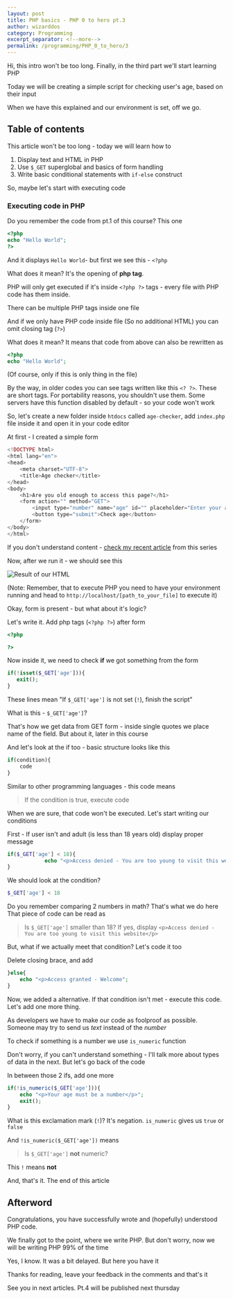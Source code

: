 ```yaml
---
layout: post
title: PHP basics - PHP 0 to hero pt.3
author: wizarddos
category: Programming
excerpt_separator: <!--more-->
permalink: /programming/PHP_0_to_hero/3
---
```



Hi, this intro won't be too long. Finally, in the third part we'll start learning PHP

Today we will be creating a simple script for checking user's age, based on their input
<!--more-->

When we have this explained and our environment is set, off we go.

## Table of contents

This article won't be too long - today we will learn how to

1. Display text and HTML in PHP
2. Use `$_GET` superglobal and basics of form handling
3. Write basic conditional statements with `if-else` construct 

So, maybe let's start with executing code

### Executing code in PHP

Do you remember the code from pt.1 of this course? This one

```php
<?php
echo "Hello World";
?>
```

And it displays `Hello World`- but first we see this - `<?php` 

What does it mean? It's the opening of **php tag**. 

PHP will only get executed if it's inside `<?php ?>` tags - every file with PHP code has them inside.

There can be multiple PHP tags inside one file

And if we only have PHP code inside file (So no additional HTML) you can omit closing tag (`?>`)

What does it mean? It means that code from above can also be rewritten as 
```php
<?php
echo "Hello World";
```

(Of course, only if this is only thing in the file)

By the way, in older codes you can see tags written like this `<? ?>`. These are short tags. For portability reasons, you shouldn't use them. Some servers have this function disabled by default - so your code won't work

So, let's create a new folder inside `htdocs` called `age-checker`,
add `index.php` file inside it and open it in your code editor

At first - I created a simple form 
```php
<!DOCTYPE html>
<html lang="en">
<head>
    <meta charset="UTF-8">
    <title>Age checker</title>
</head>
<body>
    <h1>Are you old enough to access this page?</h1>
    <form action="" method="GET">
        <input type="number" name="age" id="" placeholder="Enter your age">
        <button type="submit">Check age</button>
    </form>
</body>
</html>
```

If you don't understand content - [check my recent article](https://dev.to/wizarddos/php-0-to-hero-pt-2-basics-of-html-and-css-3eoi) from this series

Now, after we run it - we should see this 

![Result of our HTML](https://dev-to-uploads.s3.amazonaws.com/uploads/articles/5c0ftrrd7a5re5svw5me.png)

(Note: Remember, that to execute PHP you need to have your environment running and head to `http://localhost/[path_to_your_file]` to execute it)

Okay, form is present - but what about it's logic?

Let's write it. Add php tags (`<?php ?>`) after form 
```php
<?php

?>
```

Now inside it, we need to check **if** we got something from the form

```php
if(!isset($_GET['age'])){
   exit();
}
```

These lines mean "If `$_GET['age']` is not set (`!`), finish the script"

What is this - `$_GET['age']`?

That's how we get data from GET form - inside single quotes we place name of the field. But about it, later in this course

And let's look at the if too - basic structure looks like this

```php
if(condition){
    code
}
```

Similar to other programming languages - this code means
> If the condition is true, execute code

When we are sure, that code won't be executed. Let's start writing our conditions

First - If user isn't and adult (is less than 18 years old) display proper message
```php
if($_GET['age'] < 18){
            echo "<p>Access denied - You are too young to visit this website</p>";
}
```

We should look at the condition?
```php
$_GET['age'] < 18
```
Do you remember comparing 2 numbers in math? That's what we do here
That piece of code can be read as
> Is `$_GET['age']` smaller than 18? If yes, display `<p>Access denied - You are too young to visit this website</p>`

But, what if we actually meet that condition? Let's code it too

Delete closing brace, and add
```php
}else{
    echo "<p>Access granted - Welcome";
}
```

Now, we added a alternative. If that condition isn't met - execute this code. Let's add one more thing. 

As developers we have to make our code as foolproof as possible. Someone may try to send us *text* instead of the *number*

To check if something is a number we use `is_numeric` function

Don't worry, if you can't understand something - I'll talk more about types of data in the next. But let's go back of the code

In between those 2 ifs, add one more

```php
if(!is_numeric($_GET['age'])){
    echo "<p>Your age must be a number</p>";
    exit();
}
``` 

What is this exclamation mark (`!`)? It's negation. 
`is_numeric` gives us `true` or `false` 

And `!is_numeric($_GET['age'])` means
> Is `$_GET['age']` **not** numeric?

This `!` means **not**

And, that's it. The end of this article

## Afterword

Congratulations, you have successfully wrote and (hopefully) understood PHP code. 

We finally got to the point, where we write PHP. But don't worry, now we will be writing PHP 99% of the time

Yes, I know. It was a bit delayed. But here you have it

Thanks for reading, leave your feedback in the comments and that's it

See you in next articles. Pt.4 will be published next thursday
